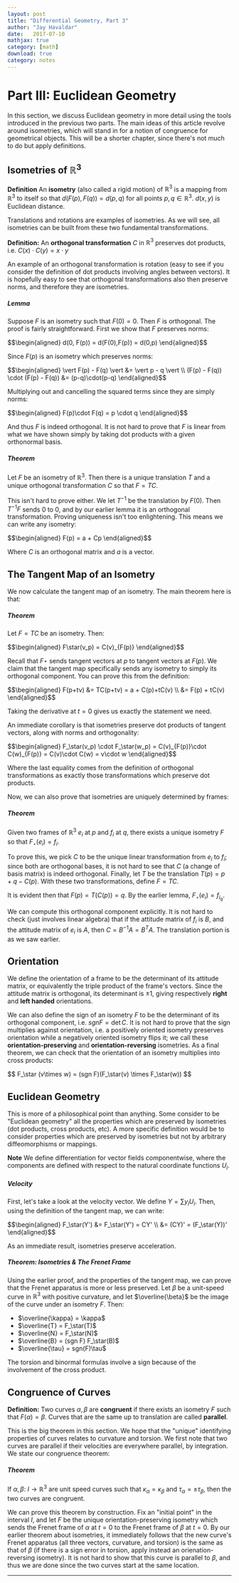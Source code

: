 ```yaml
---
layout: post
title: "Differential Geometry, Part 3"
author: "Jay Havaldar"
date:   2017-07-10
mathjax: true
category: [math]
download: true
category: notes
---
```


# Part III: Euclidean Geometry

In this section, we discuss Euclidean geometry in more detail using the tools introduced in the previous two parts. The main ideas of this article revolve around isometries, which will stand in for a notion of congruence for geometrical objects. This will be a shorter chapter, since there's not much to do but apply definitions.

## Isometries of $\mathbb{R}^3$

**Definition** An **isometry** (also called a rigid motion) of $\mathbb{R}^3$ is a mapping from $\mathbb{R}^3$ to itself so that $d(F(p),F(q)) = d(p,q)$ for all points $p,q \in \mathbb{R}^3$. $d(x,y)$ is Euclidean distance. 

Translations and rotations are examples of isometries. As we will see, all isometries can be built from these two fundamental transformations.

**Definition:** An **orthogonal transformation** $C$ in $\mathbb{R}^3$ preserves dot products, i.e. $C(x) \cdot C(y) = x \cdot y$

An example of an orthogonal transformation is rotation (easy to see if you consider the definition of dot products involving angles between vectors). It is hopefully easy to see that orthogonal transformations also then preserve norms, and therefore they are isometries.

##### Lemma

Suppose $F$ is an isometry such that $F(0) = 0$. Then $F$ is orthogonal. The proof is fairly straightforward. First we show that $F$ preserves norms:

<p>
$$\begin{aligned}
d(0, F(p)) = d(F(0),F(p)) = d(0,p)
\end{aligned}$$
</p>

Since $F(p)$ is an isometry which preserves norms:
<p>
$$\begin{aligned}
\vert F(p) - F(q) \vert &= \vert p - q \vert \\
(F(p) - F(q)) \cdot (F(p) - F(q)) &= (p-q)\cdot(p-q) 
\end{aligned}$$
</p>

Multiplying out and cancelling the squared terms since they are simply norms:

<p>
$$\begin{aligned}
F(p)\cdot F(q) = p \cdot q
\end{aligned}$$
</p>

And thus $F$ is indeed orthogonal. It is not hard to prove that $F$ is linear from what we have shown simply by taking dot products with a given orthonormal basis.

##### Theorem

Let $F$ be an isometry of $\mathbb{R}^3$. Then there is a unique translation $T$ and a unique orthogonal transformation $C$ so that $F=TC$.

This isn't hard to prove either. We let $T^{-1}$ be the translation by $F(0)$. Then $T^{-1}F$ sends $0$ to $0$, and by our earlier lemma it is an orthogonal transformation. Proving uniqueness isn't too enlightening. This means we can write any isometry:

<p>
$$\begin{aligned}
F(p) = a + Cp
\end{aligned}$$
</p>

Where $C$ is an orthogonal matrix and $a$ is a vector.

## The Tangent Map of an Isometry

We now calculate the tangent map of an isometry. The main theorem here is that:

##### Theorem

Let $F=TC$ be an isometry. Then:
<p>
$$\begin{aligned}
F\star(v_p) = C(v)_{F(p)}
\end{aligned}$$
</p>

Recall that $F\star$ sends tangent vectors at $p$ to tangent vectors at $F(p)$. We claim that the tangent map specifically sends any isometry to simply its orthogonal component. You can prove this from the definition:

<p>
$$\begin{aligned}
F(p+tv) &= TC(p+tv) = a + C(p)+tC(v) \\
&= F(p) + tC(v)
\end{aligned}$$
</p>

Taking the derivative at $t=0$ gives us exactly the statement we need.

An immediate corollary is that isometries preserve dot products of tangent vectors, along with norms and orthogonality:

<p>
$$\begin{aligned}
F_\star(v_p) \cdot F_\star(w_p) = C(v)_{F(p)}\cdot C(w)_{F(p)} = C(v)\cdot C(w) = v\cdot w
\end{aligned}$$
</p>

Where the last equality comes from the definition of orthogonal transformations as exactly those transformations which preserve dot products.

Now, we can also prove that isometries are uniquely determined by frames:

##### Theorem

Given two frames of $\mathbb{R}^3$ $e_i$ at $p$ and $f_i$ at $q$, there exists a unique isometry $F$ so that $F_\star(e_i) = f_i$.

To prove this, we pick $C$ to be the unique linear transformation from $e_i$ to $f_i$; since both are orthogonal bases, it is not hard to see that $C$ (a change of basis matrix) is indeed orthogonal. Finally, let $T$ be the translation $T(p) = p + q - C(p)$. With these two transformations, define $F=TC$.

It is evident then that $F(p) = T(C(p)) = q$. By the earlier lemma, $F_\star(e_i) = f_{i_{q}}$.

We can compute this orthogonal component explicitly. It is not hard to check (just involves linear algebra) that if the attitude matrix of $f_i$ is $B$, and the attitude matrix of $e_i$ is $A$, then $C=B^{-1}A = B^TA$. The translation portion is as we saw earlier.

## Orientation

We define the orientation of a frame to be the determinant of its attitude matrix, or equivalently the triple product of the frame's vectors. Since the attitude matrix is orthogonal, its determinant is $\pm 1$, giving respectively **right** and **left handed** orientations.

We can also define the sign of an isometry $F$ to be the determinant of its orthogonal component, i.e. $sgn F = \det C$. It is not hard to prove that the sign multiplies against orientation, i.e. a positively oriented isometry preserves orientation while a negatively oriented isometry flips it; we call these **orientation-preserving** and **orientation-reversing** isometries. As a final theorem, we can check that the orientation of an isometry multiplies into cross products:

<p>
$$
F_\star (v\times w) = (sgn F)(F_\star(v) \times F_\star(w))
$$
</p>

## Euclidean Geometry

This is more of a philosophical point than anything. Some consider to be "Euclidean geometry" all the properties which are preserved by isometries (dot products, cross products, etc). A more specific definition would be to consider properties which are preserved by isometries but not by arbitrary diffeomorphisms or mappings. 

**Note** We define differentiation for vector fields componentwise, where the components are defined with respect to the natural coordinate functions $U_i$.

##### Velocity

First, let's take a look at the velocity vector. We define $Y = \sum y_i U_i$. Then, using the definition of the tangent map, we can write:

<p>
$$\begin{aligned}
F_\star(Y') &= F_\star(Y') = CY' \\
&= (CY)' = (F_\star(Y))'
\end{aligned}$$
</p>

As an immediate result, isometries preserve acceleration.

##### Theorem: Isometries & The Frenet Frame

Using the earlier proof, and the properties of the tangent map, we can prove that the Frenet apparatus is more or less preserved. Let $\beta$ be a unit-speed curve in $\mathbb{R}^3$ with positive curvature, and let $\overline{\beta}$ be the image of the curve under an isometry $F$. Then:

- $\overline{\kappa} = \kappa$
- $\overline{T} = F_\star(T)$
- $\overline{N} = F_\star(N)$
- $\overline{B} = (sgn F) F_\star(B)$
- $\overline{\tau} = sgn(F)\tau$

The torsion and binormal formulas involve a sign because of the involvement of the cross product.


## Congruence of Curves

**Definition:** Two curves $\alpha, \beta$ are **congruent** if there exists an isometry $F$ such that $F(\alpha) = \beta$. Curves that are the same up to translation are called **parallel**.

This is the big theorem in this section. We hope that the "unique" identifying properties of curves relates to curvature and torsion. We first note that two curves are parallel if their velocities are everywhere parallel, by integration. We state our congruence theorem:

##### Theorem

If $\alpha, \beta:\ I\rightarrow \mathbb{R}^3$ are unit speed curves such that $\kappa_\alpha = \kappa_\beta$ and $\tau_\alpha = \pm \tau_\beta$, then the two curves are congruent.

We can prove this theorem by construction. Fix an "initial point" in the interval $I$, and let $F$ be the unique orientation-preserving isometry which sends the Frenet frame of $\alpha$ at $t=0$ to the Frenet frame of $\beta$ at $t=0$. By our earlier theorem about isometries, it immediately follows that the new curve's Frenet apparatus (all three vectors, curvature, and torsion) is the same as that of $\beta$ (if there is a sign error in torsion, apply instead an orienation-reversing isometry). It is not hard to show that this curve is parallel to $\beta$, and thus we are done since the two curves start at the same location.

---
